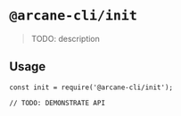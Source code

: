 # `@arcane-cli/init`

> TODO: description

## Usage

```
const init = require('@arcane-cli/init');

// TODO: DEMONSTRATE API
```

